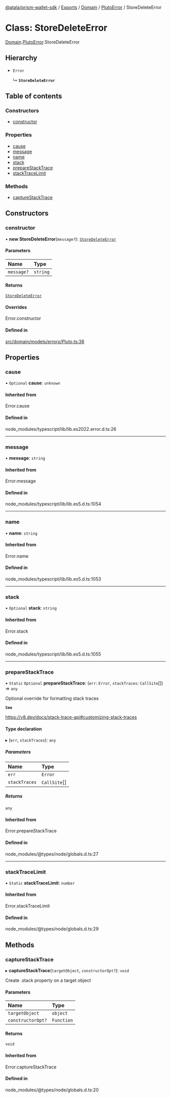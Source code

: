 [@atala/prism-wallet-sdk](../README.md) / [Exports](../modules.md) / [Domain](../modules/Domain.md) / [PlutoError](../modules/Domain.PlutoError.md) / StoreDeleteError

# Class: StoreDeleteError

[Domain](../modules/Domain.md).[PlutoError](../modules/Domain.PlutoError.md).StoreDeleteError

## Hierarchy

- `Error`

  ↳ **`StoreDeleteError`**

## Table of contents

### Constructors

- [constructor](Domain.PlutoError.StoreDeleteError.md#constructor)

### Properties

- [cause](Domain.PlutoError.StoreDeleteError.md#cause)
- [message](Domain.PlutoError.StoreDeleteError.md#message)
- [name](Domain.PlutoError.StoreDeleteError.md#name)
- [stack](Domain.PlutoError.StoreDeleteError.md#stack)
- [prepareStackTrace](Domain.PlutoError.StoreDeleteError.md#preparestacktrace)
- [stackTraceLimit](Domain.PlutoError.StoreDeleteError.md#stacktracelimit)

### Methods

- [captureStackTrace](Domain.PlutoError.StoreDeleteError.md#capturestacktrace)

## Constructors

### constructor

• **new StoreDeleteError**(`message?`): [`StoreDeleteError`](Domain.PlutoError.StoreDeleteError.md)

#### Parameters

| Name | Type |
| :------ | :------ |
| `message?` | `string` |

#### Returns

[`StoreDeleteError`](Domain.PlutoError.StoreDeleteError.md)

#### Overrides

Error.constructor

#### Defined in

[src/domain/models/errors/Pluto.ts:38](https://github.com/input-output-hk/atala-prism-wallet-sdk-ts/blob/1ffdae52df023bad4ba1a76cf6d76793dfc29b80/src/domain/models/errors/Pluto.ts#L38)

## Properties

### cause

• `Optional` **cause**: `unknown`

#### Inherited from

Error.cause

#### Defined in

node_modules/typescript/lib/lib.es2022.error.d.ts:26

___

### message

• **message**: `string`

#### Inherited from

Error.message

#### Defined in

node_modules/typescript/lib/lib.es5.d.ts:1054

___

### name

• **name**: `string`

#### Inherited from

Error.name

#### Defined in

node_modules/typescript/lib/lib.es5.d.ts:1053

___

### stack

• `Optional` **stack**: `string`

#### Inherited from

Error.stack

#### Defined in

node_modules/typescript/lib/lib.es5.d.ts:1055

___

### prepareStackTrace

▪ `Static` `Optional` **prepareStackTrace**: (`err`: `Error`, `stackTraces`: `CallSite`[]) => `any`

Optional override for formatting stack traces

**`See`**

https://v8.dev/docs/stack-trace-api#customizing-stack-traces

#### Type declaration

▸ (`err`, `stackTraces`): `any`

##### Parameters

| Name | Type |
| :------ | :------ |
| `err` | `Error` |
| `stackTraces` | `CallSite`[] |

##### Returns

`any`

#### Inherited from

Error.prepareStackTrace

#### Defined in

node_modules/@types/node/globals.d.ts:27

___

### stackTraceLimit

▪ `Static` **stackTraceLimit**: `number`

#### Inherited from

Error.stackTraceLimit

#### Defined in

node_modules/@types/node/globals.d.ts:29

## Methods

### captureStackTrace

▸ **captureStackTrace**(`targetObject`, `constructorOpt?`): `void`

Create .stack property on a target object

#### Parameters

| Name | Type |
| :------ | :------ |
| `targetObject` | `object` |
| `constructorOpt?` | `Function` |

#### Returns

`void`

#### Inherited from

Error.captureStackTrace

#### Defined in

node_modules/@types/node/globals.d.ts:20
